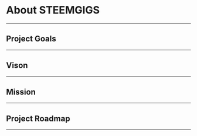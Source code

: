 # About STEEMGIGS
-----------------



## Project Goals
----------------


## Vison
----------------


## Mission
----------------


## Project Roadmap
------------------
